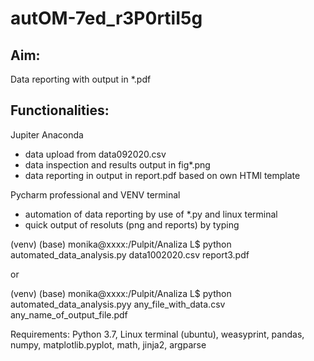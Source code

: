 # autOM-7ed_r3P0rtiI5g

## Aim:
Data reporting with output in *.pdf

## Functionalities:

Jupiter Anaconda
- data upload from data092020.csv
- data inspection and results output in fig*.png
- data reporting in output in report.pdf based on own HTMl template

Pycharm professional and VENV terminal
- automation of data reporting by use of *.py and linux terminal
- quick output of resoluts (png and reports) by typing

(venv) (base) monika@xxxx:/Pulpit/Analiza L$ python automated_data_analysis.py data1002020.csv report3.pdf

or 

(venv) (base) monika@xxxx:/Pulpit/Analiza L$ python automated_data_analysis.pyy any_file_with_data.csv any_name_of_output_file.pdf

Requirements: Python 3.7, Linux terminal (ubuntu), weasyprint, pandas, numpy, matplotlib.pyplot, math, jinja2, argparse
